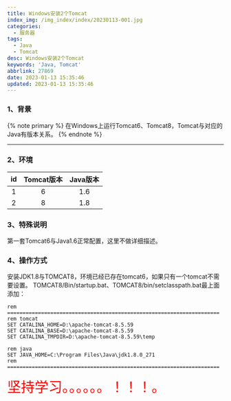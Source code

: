 ```yaml
---
title: Windows安装2个Tomcat
index_img: /img_index/index/20230113-001.jpg
categories:
  - 服务器
tags:
  - Java
  - Tomcat
desc: Windows安装2个Tomcat
keywords: 'Java, Tomcat'
abbrlink: 27869
date: 2023-01-13 15:35:46
updated: 2023-01-13 15:35:46
---
```

### 1、背景

{% note primary %}
在Windows上运行Tomcat6、Tomcat8，Tomcat与对应的Java有版本关系。
{% endnote %}

<!--more-->

<hr />

### 2、环境

| id | Tomcat版本 | Java版本 |
| :-: | :--------: | :------: |
| 1 |     6     |   1.6   |
| 2 |     8     |   1.8   |

### 3、特殊说明

第一套Tomcat6与Java1.6正常配置，这里不做详细描述。

### 4、操作方式

安装JDK1.8与TOMCAT8，环境已经已存在tomcat6，如果只有一个tomcat不需要设置。
TOMCAT8/Bin/startup.bat、TOMCAT8/bin/setclasspath.bat最上面添加：

```
rem =====================================================================
rem tomcat
SET CATALINA_HOME=D:\apache-tomcat-8.5.59
SET CATALINA_BASE=D:\apache-tomcat-8.5.59
SET CATALINA_TMPDIR=D:\apache-tomcat-8.5.59\temp

rem java
SET JAVA_HOME=C:\Program Files\Java\jdk1.8.0_271
rem =====================================================================
```

<font color='red' size=6.5>坚持学习。。。。。。！！！。</font>
